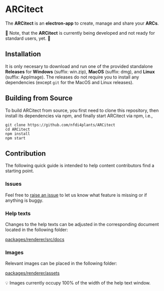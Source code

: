 # ARCitect

The **ARCitect** is an **electron-app** to create, manage and share your **ARCs**.

:construction: Note, that the **ARCitect** is currently being developed and not ready for standard users, yet. :construction: 

## Installation

It is only necesary to download and run one of the provided standalone **Releases** for **Windows** (suffix: win.zip), **MacOS** (suffix: dmg), and **Linux** (suffix: AppImage). The releases do not require you to install any dependencies (except `git` for the MacOS and Linux releases).

## Building from Source 

To build ARCitect from source, you first need to clone this repository, then install its dependencies via npm, and finally start ARCitect via npm, i.e.,
```
git clone https://github.com/nfdi4plants/ARCitect
cd ARCitect
npm install
npm start
```

## Contribution

The following quick guide is intended to help content contributors find a starting point.

### Issues

Feel free to [raise an issue](https://github.com/nfdi4plants/ARCitect/issues/new/choose) to let us know what feature is missing or if anything is buggy.

### Help texts

Changes to the help texts can be adjusted in the corresponding document located in the following folder: 

[packages/renderer/src/docs](packages/renderer/src/docs)

### Images

Relevant images can be placed in the following folder: 

[packages/renderer/assets](packages/renderer/assets)

:bulb: Images currently occupy 100% of the width of the help text window.
